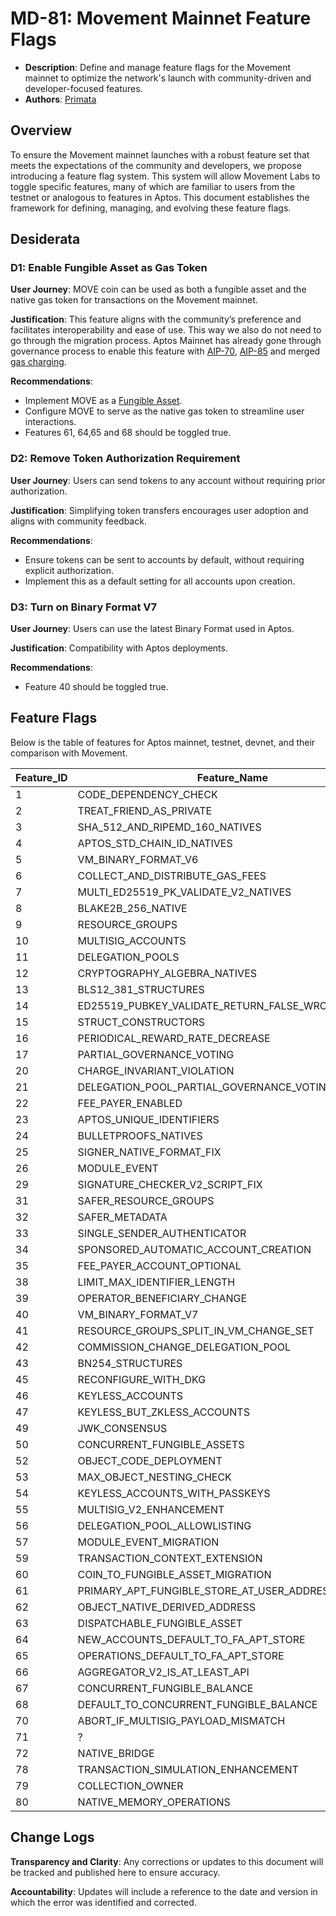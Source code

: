 # MD-81: Movement Mainnet Feature Flags

- **Description**: Define and manage feature flags for the Movement mainnet to optimize the network's launch with community-driven and developer-focused features.
- **Authors**: [Primata](mailto:primata@movementlabs.xyz)

## Overview

To ensure the Movement mainnet launches with a robust feature set that meets the expectations of the community and developers, we propose introducing a feature flag system. This system will allow Movement Labs to toggle specific features, many of which are familiar to users from the testnet or analogous to features in Aptos. This document establishes the framework for defining, managing, and evolving these feature flags.

## Desiderata

### D1: Enable Fungible Asset as Gas Token

**User Journey**: MOVE coin can be used as both a fungible asset and the native gas token for transactions on the Movement mainnet.

**Justification**: This feature aligns with the community’s preference and facilitates interoperability and ease of use. This way we also do not need to go through the migration process. Aptos Mainnet has already gone through governance process to enable this feature with [AIP-70](https://governance.aptosfoundation.org/proposal/107), [AIP-85](https://github.com/aptos-foundation/AIPs/blob/main/aips/aip-85.md) and merged [gas charging](https://github.com/aptos-labs/aptos-core/pull/13194).

**Recommendations**:

- Implement MOVE as a [Fungible Asset](https://github.com/aptos-labs/aptos-core/blob/main/aptos-move/framework/aptos-framework/sources/fungible_asset.move).
- Configure MOVE to serve as the native gas token to streamline user interactions.
- Features 61, 64,65 and 68 should be toggled true.

### D2: Remove Token Authorization Requirement

**User Journey**: Users can send tokens to any account without requiring prior authorization.

**Justification**: Simplifying token transfers encourages user adoption and aligns with community feedback.

**Recommendations**:

- Ensure tokens can be sent to accounts by default, without requiring explicit authorization.
- Implement this as a default setting for all accounts upon creation.

### D3: Turn on Binary Format V7

**User Journey**: Users can use the latest Binary Format used in Aptos.

**Justification**: Compatibility with Aptos deployments.

**Recommendations**:

- Feature 40 should be toggled true.

## Feature Flags

Below is the table of features for Aptos mainnet, testnet, devnet, and their comparison with Movement.

| Feature\_ID | Feature\_Name                                           | Mainnet\_Status | Testnet\_Status | Devnet\_Status | Movement\_Status | Consider\_Toggling |
| ----------- | ------------------------------------------------------- | --------------- | --------------- | -------------- | ---------------- | ---------------- |
| 1           | CODE\_DEPENDENCY\_CHECK                                 | True            | True            | True           | True             | False            |
| 2           | TREAT\_FRIEND\_AS\_PRIVATE                              | True            | True            | True           | True             | False            |
| 3           | SHA\_512\_AND\_RIPEMD\_160\_NATIVES                     | True            | True            | True           | True             | False            |
| 4           | APTOS\_STD\_CHAIN\_ID\_NATIVES                          | False           | False           | True           | True             | False            |
| 5           | VM\_BINARY\_FORMAT\_V6                                  | True            | True            | True           | True             | False            |
| 6           | COLLECT\_AND\_DISTRIBUTE\_GAS\_FEES                     | False           | False           | False          | False            | False            |
| 7           | MULTI\_ED25519\_PK\_VALIDATE\_V2\_NATIVES               | True            | True            | True           | True             | False            |
| 8           | BLAKE2B\_256\_NATIVE                                    | True            | True            | True           | True             | False            |
| 9           | RESOURCE\_GROUPS                                        | True            | True            | True           | True             | False            |
| 10          | MULTISIG\_ACCOUNTS                                      | True            | True            | True           | True             | False            |
| 11          | DELEGATION\_POOLS                                       | True            | True            | True           | True             | False            |
| 12          | CRYPTOGRAPHY\_ALGEBRA\_NATIVES                          | True            | True            | True           | True             | False            |
| 13          | BLS12\_381\_STRUCTURES                                  | True            | True            | True           | True             | False            |
| 14          | ED25519\_PUBKEY\_VALIDATE\_RETURN\_FALSE\_WRONG\_LENGTH | True            | True            | True           | True             | False            |
| 15          | STRUCT\_CONSTRUCTORS                                    | True            | True            | True           | True             | False            |
| 16          | PERIODICAL\_REWARD\_RATE\_DECREASE                      | True            | True            | False          | False            | False            |
| 17          | PARTIAL\_GOVERNANCE\_VOTING                             | True            | True            | False          | False            | False            |
| 20          | CHARGE\_INVARIANT\_VIOLATION                            | True            | True            | True           | True             | False            |
| 21          | DELEGATION\_POOL\_PARTIAL\_GOVERNANCE\_VOTING           | True            | True            | False          | False            | False            |
| 22          | FEE\_PAYER\_ENABLED                                     | True            | True            | True           | True             | False            |
| 23          | APTOS\_UNIQUE\_IDENTIFIERS                              | True            | True            | True           | True             | False            |
| 24          | BULLETPROOFS\_NATIVES                                   | True            | True            | True           | True             | False            |
| 25          | SIGNER\_NATIVE\_FORMAT\_FIX                             | True            | True            | True           | True             | False            |
| 26          | MODULE\_EVENT                                           | True            | True            | True           | True             | False            |
| 29          | SIGNATURE\_CHECKER\_V2\_SCRIPT\_FIX                     | True            | True            | True           | True             | False            |
| 31          | SAFER\_RESOURCE\_GROUPS                                 | True            | True            | True           | True             | False            |
| 32          | SAFER\_METADATA                                         | True            | True            | True           | True             | False            |
| 33          | SINGLE\_SENDER\_AUTHENTICATOR                           | True            | True            | True           | True             | False            |
| 34          | SPONSORED\_AUTOMATIC\_ACCOUNT\_CREATION                 | True            | True            | True           | True             | False            |
| 35          | FEE\_PAYER\_ACCOUNT\_OPTIONAL                           | True            | True            | True           | True             | False            |
| 38          | LIMIT\_MAX\_IDENTIFIER\_LENGTH                          | True            | True            | True           | True             | False            |
| 39          | OPERATOR\_BENEFICIARY\_CHANGE                           | True            | True            | True           | True             | False            |
| 40          | VM\_BINARY\_FORMAT\_V7                                  | True            | True            | True           | False            | True             |
| 41          | RESOURCE\_GROUPS\_SPLIT\_IN\_VM\_CHANGE\_SET            | True            | True            | True           | True             | False            |
| 42          | COMMISSION\_CHANGE\_DELEGATION\_POOL                    | True            | True            | True           | True             | False            |
| 43          | BN254\_STRUCTURES                                       | True            | True            | True           | True             | False            |
| 45          | RECONFIGURE\_WITH\_DKG                                  | False           | False           | False          | False            | False            |
| 46          | KEYLESS\_ACCOUNTS                                       | True            | True            | True           | True             | False            |
| 47          | KEYLESS\_BUT\_ZKLESS\_ACCOUNTS                          | False           | False           | True           | True             | False            |
| 49          | JWK\_CONSENSUS                                          | True            | True            | True           | True             | False            |
| 50          | CONCURRENT\_FUNGIBLE\_ASSETS                            | True            | True            | True           | True             | False            |
| 52          | OBJECT\_CODE\_DEPLOYMENT                                | True            | True            | True           | True             | False            |
| 53          | MAX\_OBJECT\_NESTING\_CHECK                             | True            | True            | True           | True             | False            |
| 54          | KEYLESS\_ACCOUNTS\_WITH\_PASSKEYS                       | False           | False           | True           | True             | False            |
| 55          | MULTISIG\_V2\_ENHANCEMENT                               | True            | True            | True           | True             | False            |
| 56          | DELEGATION\_POOL\_ALLOWLISTING                          | True            | True            | True           | True             | False            |
| 57          | MODULE\_EVENT\_MIGRATION                                | False           | False           | True           | True             | False            |
| 59          | TRANSACTION\_CONTEXT\_EXTENSION                         | True            | True            | True           | True             | False            |
| 60          | COIN\_TO\_FUNGIBLE\_ASSET\_MIGRATION                    | True            | True            | True           | True             | False            |
| 61          | PRIMARY\_APT\_FUNGIBLE\_STORE\_AT\_USER\_ADDRESS        | False           | False           | False          | False            | True             |
| 62          | OBJECT\_NATIVE\_DERIVED\_ADDRESS                        | True            | True            | True           | True             | False            |
| 63          | DISPATCHABLE\_FUNGIBLE\_ASSET                           | True            | True            | True           | True             | False            |
| 64          | NEW\_ACCOUNTS\_DEFAULT\_TO\_FA\_APT\_STORE              | False           | False           | False          | False            | True             |
| 65          | OPERATIONS\_DEFAULT\_TO\_FA\_APT\_STORE                 | False           | False           | False          | False            | True             |
| 66          | AGGREGATOR\_V2\_IS\_AT\_LEAST\_API                      | True            | True            | True           | True             | False            |
| 67          | CONCURRENT\_FUNGIBLE\_BALANCE                           | True            | True            | True           | True             | False            |
| 68          | DEFAULT\_TO\_CONCURRENT\_FUNGIBLE\_BALANCE              | False           | False           | False          | False            | True             |
| 70          | ABORT\_IF\_MULTISIG\_PAYLOAD\_MISMATCH                  | True            | True            | True           | True             | False            |
| 71          | ?                                                       | True            | True            | True           | False            | False            |
| 72          | NATIVE\_BRIDGE                                          | True            | True            | True           | False            | False            |
| 78          | TRANSACTION\_SIMULATION\_ENHANCEMENT                    | True            | True            | True           | null             | False            |
| 79          | COLLECTION\_OWNER                                       | True            | True            | True           | null             | False            |
| 80          | NATIVE\_MEMORY\_OPERATIONS                              | True            | True            | True           | null             | False            |

## Change Logs

**Transparency and Clarity**: Any corrections or updates to this document will be tracked and published here to ensure accuracy.

**Accountability**: Updates will include a reference to the date and version in which the error was identified and corrected.